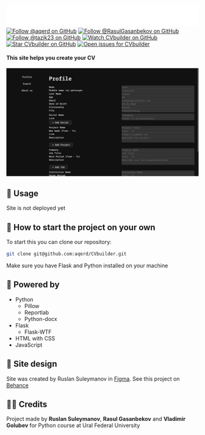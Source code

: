 ![Logo](images/logo.png)
[![Follow @aqerd on GitHub](https://img.shields.io/github/followers/aqerd?label=Ruslan%20Suleymanov&style=social-&labelColor=black&color=black)](https://github.com/aqerd)
[![Follow @RasulGasanbekov on GitHub](https://img.shields.io/github/followers/RasulGasanbekov?label=Rasul%20Gasanbekov&style=social-&labelColor=black&color=black)](https://github.com/RasulGasanbekov)
[![Follow @tazik23 on GitHub](https://img.shields.io/github/followers/tazik23?label=Vladimir%20Golubev&style=social-&labelColor=black&color=black)](https://github.com/tazik23)
[![Watch CVbuilder on GitHub](https://img.shields.io/github/watchers/aqerd/CVbuilder?label=Watch&style=social-&labelColor=black&color=black)](https://github.com/aqerd/CVbuilder/subscription)
[![Star CVbuilder on GitHub](https://img.shields.io/github/stars/aqerd/CVbuilder?label=Star&style=social-&labelColor=black&color=black)](https://github.com/aqerd/CVbuilder)
[![Open issues for CVbuilder](https://img.shields.io/github/issues/aqerd/CVbuilder?label=Issues&labelColor=black&color=black)](https://github.com/aqerd/CVbuilder/issues)
#### This site helps you create your CV
![Profile](images/profile.png)
## 🚀 Usage
Site is not deployed yet

## 🔗 How to start the project on your own
To start this you can clone our repository:
```bash
git clone git@github.com:aqerd/CVbuilder.git
```
Make sure you have Flask and Python installed on your machine

## 🔨 Powered by
- Python 
  - Pillow
  - Reportlab
  - Python-docx
- Flask
  - Flask-WTF 
- HTML with CSS
- JavaScript

## 🎨 Site design
Site was created by Ruslan Suleymanov in [Figma](https://www.figma.com). See this project on [Behance](https://www.behance.net/ruslansuleymanov)

## 🧑‍💻 Credits
Project made by **Ruslan Suleymanov**, **Rasul Gasanbekov** and **Vladimir Golubev** for Python course at Ural Federal University 
